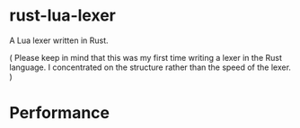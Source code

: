 # rust-lua-lexer
A Lua lexer written in Rust.

( Please keep in mind that this was my first time writing a lexer in the Rust language. I concentrated on the structure rather than the speed of the lexer. )

# Performance
